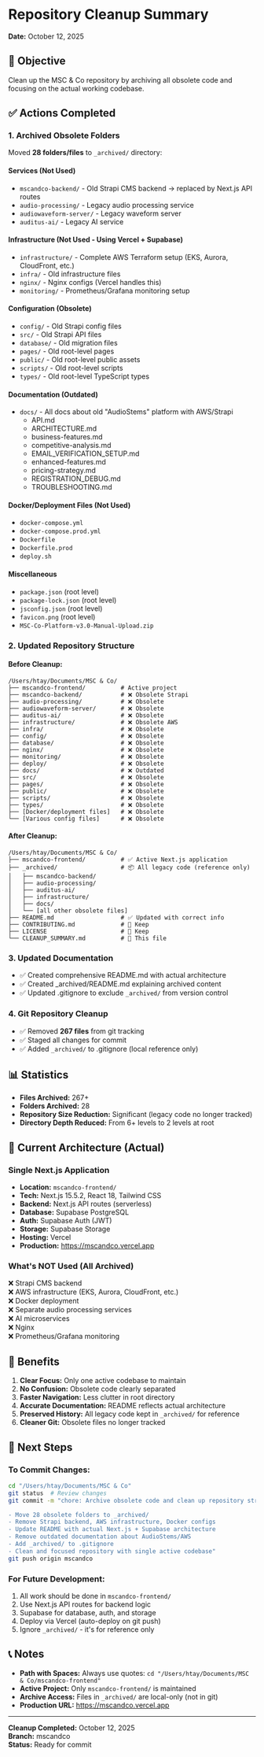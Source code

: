 # Repository Cleanup Summary
**Date:** October 12, 2025

## 🎯 Objective
Clean up the MSC & Co repository by archiving all obsolete code and focusing on the actual working codebase.

## ✅ Actions Completed

### **1. Archived Obsolete Folders**
Moved **28 folders/files** to `_archived/` directory:

#### **Services** (Not Used)
- `mscandco-backend/` - Old Strapi CMS backend → replaced by Next.js API routes
- `audio-processing/` - Legacy audio processing service
- `audiowaveform-server/` - Legacy waveform server
- `auditus-ai/` - Legacy AI service

#### **Infrastructure** (Not Used - Using Vercel + Supabase)
- `infrastructure/` - Complete AWS Terraform setup (EKS, Aurora, CloudFront, etc.)
- `infra/` - Old infrastructure files
- `nginx/` - Nginx configs (Vercel handles this)
- `monitoring/` - Prometheus/Grafana monitoring setup

#### **Configuration** (Obsolete)
- `config/` - Old Strapi config files
- `src/` - Old Strapi API files
- `database/` - Old migration files
- `pages/` - Old root-level pages
- `public/` - Old root-level public assets
- `scripts/` - Old root-level scripts
- `types/` - Old root-level TypeScript types

#### **Documentation** (Outdated)
- `docs/` - All docs about old "AudioStems" platform with AWS/Strapi
  - API.md
  - ARCHITECTURE.md
  - business-features.md
  - competitive-analysis.md
  - EMAIL_VERIFICATION_SETUP.md
  - enhanced-features.md
  - pricing-strategy.md
  - REGISTRATION_DEBUG.md
  - TROUBLESHOOTING.md

#### **Docker/Deployment Files** (Not Used)
- `docker-compose.yml`
- `docker-compose.prod.yml`
- `Dockerfile`
- `Dockerfile.prod`
- `deploy.sh`

#### **Miscellaneous**
- `package.json` (root level)
- `package-lock.json` (root level)
- `jsconfig.json` (root level)
- `favicon.png` (root level)
- `MSC-Co-Platform-v3.0-Manual-Upload.zip`

### **2. Updated Repository Structure**

#### **Before Cleanup:**
```
/Users/htay/Documents/MSC & Co/
├── mscandco-frontend/          # Active project
├── mscandco-backend/           # ❌ Obsolete Strapi
├── audio-processing/           # ❌ Obsolete
├── audiowaveform-server/       # ❌ Obsolete
├── auditus-ai/                 # ❌ Obsolete
├── infrastructure/             # ❌ Obsolete AWS
├── infra/                      # ❌ Obsolete
├── config/                     # ❌ Obsolete
├── database/                   # ❌ Obsolete
├── nginx/                      # ❌ Obsolete
├── monitoring/                 # ❌ Obsolete
├── deploy/                     # ❌ Obsolete
├── docs/                       # ❌ Outdated
├── src/                        # ❌ Obsolete
├── pages/                      # ❌ Obsolete
├── public/                     # ❌ Obsolete
├── scripts/                    # ❌ Obsolete
├── types/                      # ❌ Obsolete
├── [Docker/deployment files]   # ❌ Obsolete
└── [Various config files]      # ❌ Obsolete
```

#### **After Cleanup:**
```
/Users/htay/Documents/MSC & Co/
├── mscandco-frontend/          # ✅ Active Next.js application
├── _archived/                  # 📦 All legacy code (reference only)
│   ├── mscandco-backend/
│   ├── audio-processing/
│   ├── auditus-ai/
│   ├── infrastructure/
│   ├── docs/
│   └── [all other obsolete files]
├── README.md                   # ✅ Updated with correct info
├── CONTRIBUTING.md             # 📄 Keep
├── LICENSE                     # 📄 Keep
└── CLEANUP_SUMMARY.md          # 📄 This file
```

### **3. Updated Documentation**
- ✅ Created comprehensive README.md with actual architecture
- ✅ Created _archived/README.md explaining archived content
- ✅ Updated .gitignore to exclude `_archived/` from version control

### **4. Git Repository Cleanup**
- ✅ Removed **267 files** from git tracking
- ✅ Staged all changes for commit
- ✅ Added `_archived/` to .gitignore (local reference only)

## 📊 Statistics

- **Files Archived:** 267+
- **Folders Archived:** 28
- **Repository Size Reduction:** Significant (legacy code no longer tracked)
- **Directory Depth Reduced:** From 6+ levels to 2 levels at root

## 🎯 Current Architecture (Actual)

### **Single Next.js Application**
- **Location:** `mscandco-frontend/`
- **Tech:** Next.js 15.5.2, React 18, Tailwind CSS
- **Backend:** Next.js API routes (serverless)
- **Database:** Supabase PostgreSQL
- **Auth:** Supabase Auth (JWT)
- **Storage:** Supabase Storage
- **Hosting:** Vercel
- **Production:** https://mscandco.vercel.app

### **What's NOT Used (All Archived)**
❌ Strapi CMS backend  
❌ AWS infrastructure (EKS, Aurora, CloudFront, etc.)  
❌ Docker deployment  
❌ Separate audio processing services  
❌ AI microservices  
❌ Nginx  
❌ Prometheus/Grafana monitoring  

## 📝 Benefits

1. **Clear Focus:** Only one active codebase to maintain
2. **No Confusion:** Obsolete code clearly separated
3. **Faster Navigation:** Less clutter in root directory
4. **Accurate Documentation:** README reflects actual architecture
5. **Preserved History:** All legacy code kept in `_archived/` for reference
6. **Cleaner Git:** Obsolete files no longer tracked

## 🚀 Next Steps

### **To Commit Changes:**
```bash
cd "/Users/htay/Documents/MSC & Co"
git status  # Review changes
git commit -m "chore: Archive obsolete code and clean up repository structure

- Move 28 obsolete folders to _archived/
- Remove Strapi backend, AWS infrastructure, Docker configs
- Update README with actual Next.js + Supabase architecture
- Remove outdated documentation about AudioStems/AWS
- Add _archived/ to .gitignore
- Clean and focused repository with single active codebase"
git push origin mscandco
```

### **For Future Development:**
1. All work should be done in `mscandco-frontend/`
2. Use Next.js API routes for backend logic
3. Supabase for database, auth, and storage
4. Deploy via Vercel (auto-deploy on git push)
5. Ignore `_archived/` - it's for reference only

## 📞 Notes

- **Path with Spaces:** Always use quotes: `cd "/Users/htay/Documents/MSC & Co/mscandco-frontend"`
- **Active Project:** Only `mscandco-frontend/` is maintained
- **Archive Access:** Files in `_archived/` are local-only (not in git)
- **Production URL:** https://mscandco.vercel.app

---

**Cleanup Completed:** October 12, 2025  
**Branch:** mscandco  
**Status:** Ready for commit


